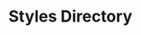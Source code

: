 # Styles Directory

<!-- # TODO: Explain expected .qml style files and how they map to layers. -->
<!-- # TODO: Provide conventions for naming, versioning, and testing styles. -->
<!-- # TODO: Clarify workflow for distributing updated styles to users. -->
